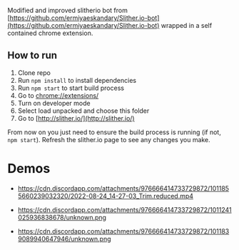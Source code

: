 Modified and improved slitherio bot from [https://github.com/ermiyaeskandary/Slither.io-bot](https://github.com/ermiyaeskandary/Slither.io-bot) wrapped
in a self contained chrome extension.

## How to run

1. Clone repo
2. Run `npm install` to install dependencies
3. Run `npm start` to start build process
4. Go to [chrome://extensions/](chrome://extensions/)
5. Turn on developer mode
6. Select load unpacked and choose this folder
7. Go to [http://slither.io/](http://slither.io/)

From now on you just need to ensure the build process is running (if not, `npm start`). Refresh the slither.io page to see any changes you make.

# Demos
 - https://cdn.discordapp.com/attachments/976666414733729872/1011855660239032320/2022-08-24_14-27-03_Trim.reduced.mp4

 - https://cdn.discordapp.com/attachments/976666414733729872/1011241025936838678/unknown.png
 
 - https://cdn.discordapp.com/attachments/976666414733729872/1011839089940647946/unknown.png
